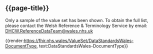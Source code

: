 <div class="warning"><span class="ImplementWarn"></span></div>

## {{page-title}}

Only a sample of the value set has been shown. To obtain the full list, please contact the Welsh Reference & Terminology Service by email:
<a href="mailto:DHCW.ReferenceDataTeam@wales.nhs.uk?subject=Data%20Standards%20Wales%20FHIR%20implementation%20guide">DHCW.ReferenceDataTeam@wales.nhs.uk</a>

{{render:https://fhir.nhs.wales/ValueSet/DataStandardsWales-DocumentType, text:DataStandardsWales-DocumentType}}